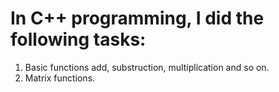 # In C++ programming, I did the following tasks:
1. Basic functions add, substruction, multiplication and so on.
2. Matrix functions.
